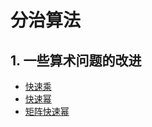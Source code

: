 #  分治算法

## 1. 一些算术问题的改进

- [快速乘](./QuickMult.java)
- [快速幂](./QuickPow.java)
- [矩阵快速幂](./QuickMatrixPow.java)
